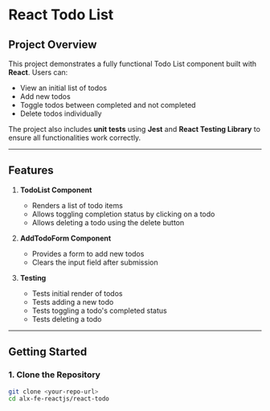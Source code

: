 # React Todo List

## Project Overview

This project demonstrates a fully functional Todo List component built with **React**. Users can:

- View an initial list of todos
- Add new todos
- Toggle todos between completed and not completed
- Delete todos individually

The project also includes **unit tests** using **Jest** and **React Testing Library** to ensure all functionalities work correctly.

---

## Features

1. **TodoList Component**
   - Renders a list of todo items
   - Allows toggling completion status by clicking on a todo
   - Allows deleting a todo using the delete button

2. **AddTodoForm Component**
   - Provides a form to add new todos
   - Clears the input field after submission

3. **Testing**
   - Tests initial render of todos
   - Tests adding a new todo
   - Tests toggling a todo's completed status
   - Tests deleting a todo

---

## Getting Started

### 1. Clone the Repository

```bash
git clone <your-repo-url>
cd alx-fe-reactjs/react-todo
